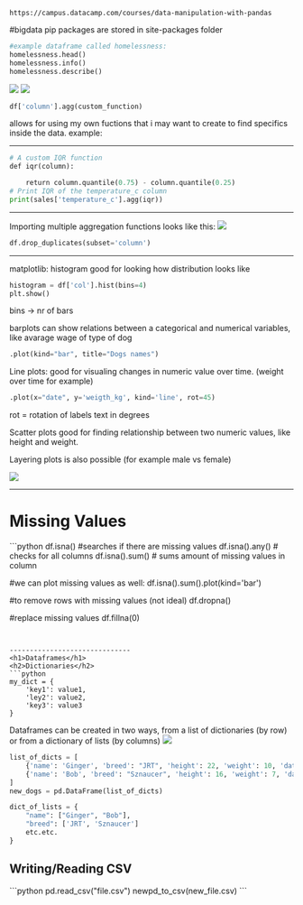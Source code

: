 	https://campus.datacamp.com/courses/data-manipulation-with-pandas
#bigdata 
pip packages are stored in site-packages folder
```python
#example dataframe called homelessness:
homelessness.head()
homelessness.info()
homelessness.describe()
```

![](../Pasted%20image%2020230930195723.png)
![](../Pasted%20image%2020230930195731.png)
```python
df['column'].agg(custom_function)
```
allows for using my own fuctions that i may want to create to find specifics inside the data. example:
*********************
```python
# A custom IQR function
def iqr(column):

    return column.quantile(0.75) - column.quantile(0.25)
# Print IQR of the temperature_c column
print(sales['temperature_c'].agg(iqr))
```

***********************
Importing multiple aggregation functions looks like this:
![](../Pasted%20image%2020230930195750.png)
```python
df.drop_duplicates(subset='column')
```

-----------------------------
matplotlib:
histogram good for looking how distribution looks like
```python
histogram = df['col'].hist(bins=4)
plt.show()
```

bins -> nr of bars

barplots can show relations between a categorical and numerical variables, like avarage wage of type of dog
```python
.plot(kind="bar", title="Dogs names")
```


Line plots:
good for visualing changes in numeric value over time. (weight over time for example)
```python
.plot(x="date", y='weigth_kg', kind='line', rot=45)
```
rot = rotation of labels text in degrees

Scatter plots good for finding relationship between two numeric values, like height and weight.

Layering plots is also possible (for example male vs female)

![](../Pasted%20image%2020230930195804.png)

--------------

<h1>Missing Values </h1>
```python
df.isna()  #searches if there are missing values
df.isna().any() # checks for all columns
df.isna().sum() # sums amount of missing values in column

#we can plot missing values as well:
df.isna().sum().plot(kind='bar')

#to remove rows with missing values (not ideal) 
df.dropna()

#replace missing values 
df.fillna(0)

```


------------------------------
<h1>Dataframes</h1>
<h2>Dictionaries</h2>
```python
my_dict = {
	'key1': value1,
	'ley2': value2,
	'key3': value3
}
```


Dataframes can be created in two ways, from a list of dictionaries (by row) or from a dictionary of lists (by columns)
![](../Pasted%20image%2020230930195813.png)

```python
list_of_dicts = [
	{'name': 'Ginger', 'breed': "JRT", 'height': 22, 'weight': 10, 'date_of_birth': '2019-03-14'}
	{'name': 'Bob', 'breed': "Sznaucer", 'height': 16, 'weight': 7, 'date_of_birth': '2015-08-14'}
]
new_dogs = pd.DataFrame(list_of_dicts)

dict_of_lists = {
	"name": ["Ginger", "Bob"],
	"breed": ['JRT', 'Sznaucer']
	etc.etc.
}
```


<h2>Writing/Reading CSV</h2>
```python
pd.read_csv("file.csv")
newpd_to_csv(new_file.csv)
```
